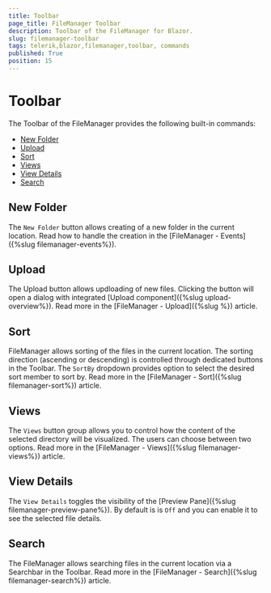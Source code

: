 ```yaml
---
title: Toolbar
page_title: FileManager Toolbar
description: Toolbar of the FileManager for Blazor.
slug: filemanager-toolbar
tags: telerik,blazor,filemanager,toolbar, commands
published: True
position: 15
---
```


# Toolbar

The Toolbar of the FileManager provides the following built-in commands:

* [New Folder](#new-folder)
* [Upload](#upload)
* [Sort](#sort)
* [Views](#views)
* [View Details](#view-details)
* [Search](#search)

## New Folder

The `New Folder` button allows creating of a new folder in the current location. Read how to handle the creation in the [FileManager - Events]({%slug filemanager-events%}).

## Upload

The Upload button allows updloading of new files. Clicking the button will open a dialog with integrated [Upload component]({%slug upload-overview%}). Read more in the [FileManager - Upload]({%slug %}) article.

## Sort

FileManager allows sorting of the files in the current location. The sorting direction (ascending or descending) is controlled through dedicated buttons in the Toolbar. The `SortBy` dropdown provides option to select the desired sort member to sort by. Read more in the [FileManager - Sort]({%slug filemanager-sort%}) article.


## Views

The `Views` button group allows you to control how the content of the selected directory will be visualized. The users can choose between two options. Read more in the [FileManager - Views]({%slug filemanager-views%}) article.

## View Details

The `View Details` toggles the visibility of the [Preview Pane]({%slug filemanager-preview-pane%}). By default is is `Off` and you can enable it to see the selected file details.

## Search

The FileManager allows searching files in the current location via a Searchbar in the Toolbar. Read more in the [FileManager - Search]({%slug filemanager-search%}) article.
